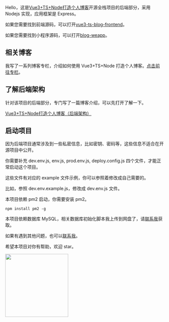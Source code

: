 Hello，这是[Vue3+TS+Node打造个人博客](https://juejin.cn/column/7177402980180688952)开源全栈项目的后端部分，采用 Nodejs 实现，应用框架是 Express。

如果您需要找到前端源码，可以打开[vue3-ts-blog-frontend](https://github.com/cumt-robin/vue3-ts-blog-frontend)。

如果您需要找到小程序源码，可以打开[blog-weapp](https://github.com/cumt-robin/blog-weapp)。

## 相关博客

我写了一系列博客专栏，介绍如何使用 Vue3+TS+Node 打造个人博客。[点击前往专栏](https://juejin.cn/column/7177402980180688952)。

## 了解后端架构

针对该项目的后端部分，专门写了一篇博客介绍，可以先打开了解一下。

[Vue3+TS+Node打造个人博客（后端架构）](https://juejin.cn/post/7072903323128594462)

## 启动项目

因为后端项目通常涉及到一些私密信息，比如密钥、密码等，这些信息不适合在开源项目中公开。

你需要补充 dev.env.js, env.js, prod.env.js, deploy.config.js 四个文件，才能正常启动这个项目。

这些文件有对应的 example 文件示例，你可以参照着修改成自己需要的。

比如，参照 dev.env.example.js，修改成 dev.env.js 文件。

本项目依赖 pm2 启动，你需要安装 pm2。

```
npm install pm2 -g
```

本项目依赖数据库 MySQL，相关数据库初始化脚本我上传到网盘了，请[联系我](https://qncdn.wbjiang.cn/%E5%85%AC%E4%BC%97%E5%8F%B7/qrcode_new.jpg)获取。

如果有遇到其他问题，也可以[联系我](https://qncdn.wbjiang.cn/%E5%85%AC%E4%BC%97%E5%8F%B7/qrcode_new.jpg)。

希望本项目对你有帮助，欢迎 star。

<img src="https://qncdn.wbjiang.cn/%E5%85%AC%E4%BC%97%E5%8F%B7/qrcode_new.jpg" style="width:200px;height:200px" />
